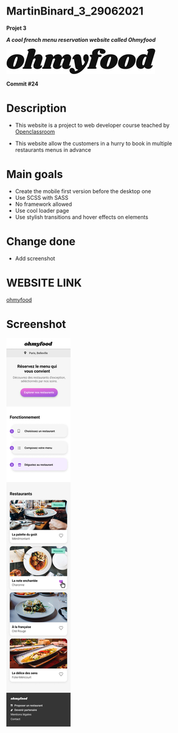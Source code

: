 # MartinBinard_3_29062021
**Projet 3**

***A cool french menu reservation website called Ohmyfood***

![logo-ohmyfood](./public/images/logo/ohmyfood.png)

**Commit #24**

# Description

* This website is a project to web developer course teached by [Openclassroom](https://openclassrooms.com/en/paths/141-web-developer)

* This website allow the customers in a hurry to book in multiple restaurants menus in advance

# Main goals

* Create the mobile first version before the desktop one
* Use SCSS with SASS
* No framework allowed
* Use cool loader page
* Use stylish transitions and hover effects on elements

# Change done

* Add screenshot

# WEBSITE LINK

[ohmyfood](https://martinbinard.github.io/MartinBinard_3_29062021/)

# Screenshot

![screenshot-ohmyfood](./Maquettes-Ohmyfood/maquettes/Accueil.png)